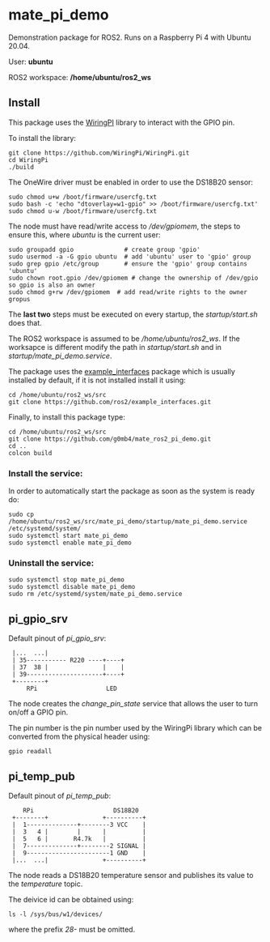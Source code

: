 # mate_pi_demo

Demonstration package for ROS2. Runs on a Raspberry Pi 4 with Ubuntu 20.04.

User: **ubuntu**

ROS2 workspace: **/home/ubuntu/ros2_ws**

## Install

This package uses the [WiringPI](https://github.com/WiringPi/WiringPi.git) library to interact with the GPIO pin.

To install the library:
```
git clone https://github.com/WiringPi/WiringPi.git
cd WiringPi
./build
```

The OneWire driver must be enabled in order to use the DS18B20 sensor:
```
sudo chmod u+w /boot/firmware/usercfg.txt
sudo bash -c 'echo "dtoverlay=w1-gpio" >> /boot/firmware/usercfg.txt'
sudo chmod u-w /boot/firmware/usercfg.txt
```

The node must have read/write access to */dev/gpiomem*, the steps to ensure this, where *ubuntu* is the current user:
```
sudo groupadd gpio              # create group 'gpio'
sudo usermod -a -G gpio ubuntu  # add 'ubuntu' user to 'gpio' group
sudo grep gpio /etc/group       # ensure the 'gpio' group contains 'ubuntu'
sudo chown root.gpio /dev/gpiomem # change the ownership of /dev/gpio so gpio is also an owner
sudo chmod g+rw /dev/gpiomem  # add read/write rights to the owner gropus
```

The **last two** steps must be executed on every startup, the *startup/start.sh* does that.

The ROS2 workspace is assumed to be */home/ubuntu/ros2_ws*.
If the worksapce is different modify the path in *startup/start.sh* and in *startup/mate_pi_demo.service*.

The package uses the [example_interfaces](https://github.com/ros2/example_interfaces) package which is usually installed by default, if it is not installed install it using:
```
cd /home/ubuntu/ros2_ws/src
git clone https://github.com/ros2/example_interfaces.git
```
Finally, to install this package type:
```
cd /home/ubuntu/ros2_ws/src
git clone https://github.com/g0mb4/mate_ros2_pi_demo.git
cd ..
colcon build
```

### Install the service:

In order to automatically start the package as soon as the system is ready do:

```
sudo cp /home/ubuntu/ros2_ws/src/mate_pi_demo/startup/mate_pi_demo.service /etc/systemd/system/
sudo systemctl start mate_pi_demo
sudo systemctl enable mate_pi_demo
```

### Uninstall the service:
```
sudo systemctl stop mate_pi_demo
sudo systemctl disable mate_pi_demo
sudo rm /etc/systemd/system/mate_pi_demo.service
```

## pi_gpio_srv

Default pinout of *pi_gpio_srv*:

```
 |...  ...|
 | 35----------- R220 ----+----+
 | 37  38 |               |    |
 | 39---------------------+----+
 +--------+
     RPi                   LED
```

The node creates the *change_pin_state* service that allows the user to turn on/off a GPIO pin.

The pin number is the pin number used by the WiringPi library which can be converted from the physical header using:
```
gpio readall
```

## pi_temp_pub

Default pinout of *pi_temp_pub*:
```
    RPi                      DS18B20
 +--------+               +----------+
 |  1--------------+--------3 VCC    |
 |  3   4 |        |      |          |
 |  5   6 |       R4.7k   |          |
 |  7--------------+--------2 SIGNAL |
 |  9-----------------------1 GND    |
 |...  ...|               +----------+
```

The node reads a DS18B20 temperature sensor and publishes its value to the *temperature* topic.

The deivice id can be obtained using:
```
ls -l /sys/bus/w1/devices/
```
where the prefix *28-* must be omitted.
